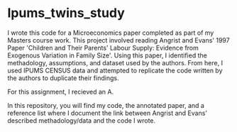 # Ipums_twins_study
I wrote this code for a Microeconomics paper completed as part of my Masters course work. This project involved reading Angrist and Evans' 1997 Paper 'Children and Their Parents' Labour Supply: Evidence from Exogenous Variation in Family Size'. Using this paper, I identified the methadology, assumptions, and dataset used by the authors. From here, I used IPUMS CENSUS data and attempted to replicate the code written by the authors to duplicate their findings. 

For this assignment, I recieved an A.

In this repository, you will find my code, the annotated paper, and a reference list where I document the link between Angrist and Evans' described methadology/data and the code I wrote. 
